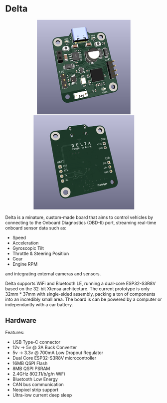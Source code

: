 # Delta

<p align="middle">
    <img src="./docs/deltav4-front.png" width=300>
    <img src="./docs/deltav4-back.png" width=323>
</p>

Delta is a minature, custom-made board that aims to control vehicles by connecting to the Onboard Diagnostics (OBD-II) port, streaming real-time onboard sensor data such as:

- Speed
- Acceleration
- Gyroscopic Tilt
- Throttle & Steering Position
- Gear
- Engine RPM

and integrating external cameras and sensors.

Delta supports WiFi and Bluetooth LE, running a dual-core ESP32-S3R8V based on the 32-bit Xtensa architecture. The current prototype is only 32mm * 37mm with single-sided assembly, packing a ton of components into an incredibly small area. The board is can be powered by a computer or independantly with a car battery.

## Hardware

Features:
- USB Type-C connector
- 12v -> 5v @ 3A Buck Converter
- 5v -> 3.3v @ 700mA Low Dropout Regulator
- Dual Core ESP32-S3R8V microcontroller
- 16MB QSPI Flash
- 8MB QSPI PSRAM
- 2.4GHz 802.11/b/g/n WiFi
- Bluetooth Low Energy
- CAN bus communication
- Neopixel strip support
- Ultra-low current deep sleep

